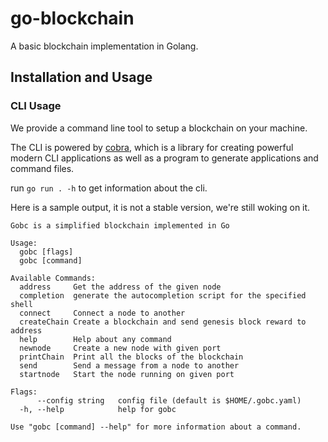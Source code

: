# go-blockchain
A basic blockchain implementation in Golang.

## Installation and Usage

### CLI Usage
We provide a command line tool to setup a blockchain on your machine.

The CLI is powered by [cobra](https://github.com/spf13/cobra), which is a library for creating powerful modern CLI applications as well as a program to generate applications and command files.

run `go run . -h` to get information about the cli.

Here is a sample output, it is not a stable version, we're still woking on it.
```
Gobc is a simplified blockchain implemented in Go

Usage:
  gobc [flags]
  gobc [command]

Available Commands:
  address     Get the address of the given node
  completion  generate the autocompletion script for the specified shell
  connect     Connect a node to another
  createChain Create a blockchain and send genesis block reward to address
  help        Help about any command
  newnode     Create a new node with given port
  printChain  Print all the blocks of the blockchain
  send        Send a message from a node to another
  startnode   Start the node running on given port

Flags:
      --config string   config file (default is $HOME/.gobc.yaml)
  -h, --help            help for gobc

Use "gobc [command] --help" for more information about a command.
```
